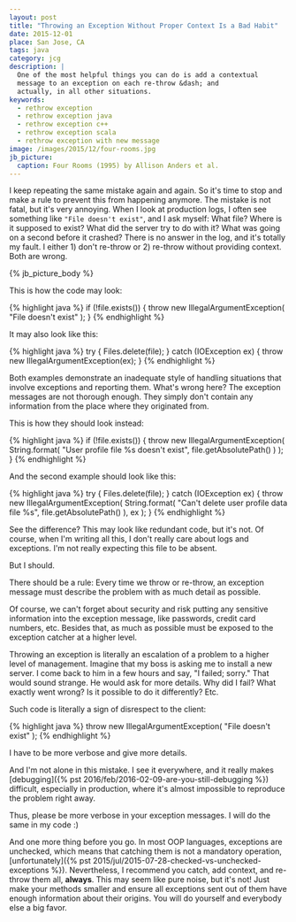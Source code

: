 ```yaml
---
layout: post
title: "Throwing an Exception Without Proper Context Is a Bad Habit"
date: 2015-12-01
place: San Jose, CA
tags: java
category: jcg
description: |
  One of the most helpful things you can do is add a contextual
  message to an exception on each re-throw &dash; and
  actually, in all other situations.
keywords:
  - rethrow exception
  - rethrow exception java
  - rethrow exception c++
  - rethrow exception scala
  - rethrow exception with new message
image: /images/2015/12/four-rooms.jpg
jb_picture:
  caption: Four Rooms (1995) by Allison Anders et al.
---
```


I keep repeating the same mistake again and again. So it's time to
stop and make a rule to prevent this from happening anymore. The mistake
is not fatal, but it's very annoying. When I look at production logs, I often see
something like `"File doesn't exist"`, and I ask myself:
What file? Where is it supposed to exist? What did the server try to do with it?
What was going on a second before it crashed?
There is no answer in the log, and it's totally my fault.
I either 1) don't re-throw or 2) re-throw without providing context.
Both are wrong.

<!--more-->

{% jb_picture_body %}

This is how the code may look:

{% highlight java %}
if (!file.exists()) {
  throw new IllegalArgumentException(
    "File doesn't exist"
  );
}
{% endhighlight %}

It may also look like this:

{% highlight java %}
try {
  Files.delete(file);
} catch (IOException ex) {
  throw new IllegalArgumentException(ex);
}
{% endhighlight %}

Both examples demonstrate an inadequate style of handling situations that
involve exceptions and reporting them. What's wrong here? The exception messages
are not thorough enough. They simply don't contain any information
from the place where they originated from.

This is how they should look instead:

{% highlight java %}
if (!file.exists()) {
  throw new IllegalArgumentException(
    String.format(
      "User profile file %s doesn't exist",
      file.getAbsolutePath()
    )
  );
}
{% endhighlight %}

And the second example should look like this:

{% highlight java %}
try {
  Files.delete(file);
} catch (IOException ex) {
  throw new IllegalArgumentException(
    String.format(
      "Can't delete user profile data file %s",
      file.getAbsolutePath()
    ),
    ex
  );
}
{% endhighlight %}

See the difference? This may look like redundant code, but it's not.
Of course, when I'm writing all this, I don't really care about
logs and exceptions. I'm not really expecting this file
to be absent.

But I should.

There should be a rule: Every time we throw or re-throw, an
exception message must describe the problem with as much
detail as possible.

Of course, we can't forget about security and risk putting any
sensitive information into the exception message, like passwords,
credit card numbers, etc. Besides that, as much as possible
must be exposed to the exception catcher at a higher level.

Throwing an exception is literally an escalation of a problem
to a higher level of management. Imagine that my boss is asking
me to install a new server. I come back to him in a few hours
and say, "I failed; sorry." That would sound strange. He
would ask for more details. Why did I fail? What exactly went wrong?
Is it possible to do it differently? Etc.

Such code is literally a sign of disrespect to the client:

{% highlight java %}
throw new IllegalArgumentException(
  "File doesn't exist"
);
{% endhighlight %}

I have to be more verbose and give more details.

And I'm not alone in this mistake. I see it everywhere, and it really
makes [debugging]({% pst 2016/feb/2016-02-09-are-you-still-debugging %})
difficult, especially in production, where it's
almost impossible to reproduce the problem right away.

Thus, please be more verbose in your exception messages. I will do the same
in my code :)

And one more thing before you go. In most OOP languages, exceptions
are unchecked, which means that catching them is not a mandatory
operation, [unfortunately]({% pst 2015/jul/2015-07-28-checked-vs-unchecked-exceptions %}).
Nevertheless, I recommend you catch, add context, and
re-throw them all, **always**. This may seem like pure noise, but it's not!
Just make your methods smaller and ensure all exceptions
sent out of them have enough information about their origins.
You will do yourself and everybody else a big favor.
